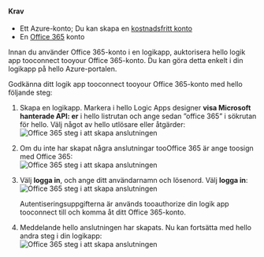 #### <a name="prerequisites"></a>Krav
* Ett Azure-konto; Du kan skapa en [kostnadsfritt konto](https://azure.microsoft.com/free)
* En [Office 365](https://office365.com) konto  

Innan du använder Office 365-konto i en logikapp, auktorisera hello logik app tooconnect tooyour Office 365-konto. Du kan göra detta enkelt i din logikapp på hello Azure-portalen.  

Godkänna ditt logik app tooconnect tooyour Office 365-konto med hello följande steg:

1. Skapa en logikapp. Markera i hello Logic Apps designer **visa Microsoft hanterade API: er** i hello listrutan och ange sedan ”office 365” i sökrutan för hello. Välj något av hello utlösare eller åtgärder:  
    ![Office 365 steg i att skapa anslutningen](./media/connectors-create-api-office365-outlook/office365-sendemail.png)  
2. Om du inte har skapat några anslutningar tooOffice 365 är ange toosign med Office 365:  
    ![Office 365 steg i att skapa anslutningen](./media/connectors-create-api-office365-outlook/office365-signin.png)  
3. Välj **logga in**, och ange ditt användarnamn och lösenord. Välj **logga in**:  
    ![Office 365 steg i att skapa anslutningen](./media/connectors-create-api-office365-outlook/office365-usernamepassword.png)
   
    Autentiseringsuppgifterna är används tooauthorize din logik app tooconnect till och komma åt ditt Office 365-konto. 
4. Meddelande hello anslutningen har skapats. Nu kan fortsätta med hello andra steg i din logikapp:   
    ![Office 365 steg i att skapa anslutningen](./media/connectors-create-api-office365-outlook/office365-sendemailproperties.png)  

